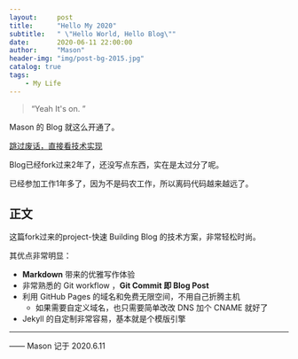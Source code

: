 ```yaml
---
layout:     post
title:      "Hello My 2020"
subtitle:   " \"Hello World, Hello Blog\""
date:       2020-06-11 22:00:00
author:     "Mason"
header-img: "img/post-bg-2015.jpg"
catalog: true
tags:
    - My Life
---
```


> “Yeah It's on. ”


Mason 的 Blog 就这么开通了。

[跳过废话，直接看技术实现 ](#build) 

Blog已经fork过来2年了，还没写点东西，实在是太过分了呢。

已经参加工作1年多了，因为不是码农工作，所以离码代码越来越远了。

<p id = "build"></p>

## 正文

这篇fork过来的project-快速 Building Blog 的技术方案，非常轻松时尚。

其优点非常明显：

* **Markdown** 带来的优雅写作体验
* 非常熟悉的 Git workflow ，**Git Commit 即 Blog Post**
* 利用 GitHub Pages 的域名和免费无限空间，不用自己折腾主机
    * 如果需要自定义域名，也只需要简单改改 DNS 加个 CNAME 就好了 
* Jekyll 的自定制非常容易，基本就是个模版引擎


---


—— Mason 记于 2020.6.11

